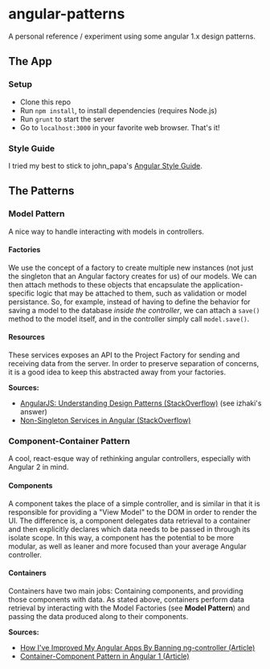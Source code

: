 # angular-patterns
A personal reference / experiment using some angular 1.x design patterns.

## The App

### Setup
* Clone this repo
* Run `npm install`, to install dependencies (requires Node.js)
* Run `grunt` to start the server
* Go to `localhost:3000` in your favorite web browser. That's it!

### Style Guide
I tried my best to stick to john_papa's [Angular Style Guide](https://github.com/johnpapa/angular-styleguide).

## The Patterns
### Model Pattern
A nice way to handle interacting with models in controllers.

#### Factories
We use the concept of a factory to create multiple new instances (not just the singleton that an Angular factory creates for us) of our models. We can then attach methods to these objects that encapsulate the application-specific logic that may be attached to them, such as validation or model persistance. So, for example, instead of having to define the behavior for saving a model to the database _inside the controller_, we can attach a `save()` method to the model itself, and in the controller simply call `model.save()`.

#### Resources
These services exposes an API to the Project Factory for sending and receiving data from the server. In order to preserve separation of concerns, it is a good idea to keep this abstracted away from your factories.

__Sources:__

* [AngularJS: Understanding Design Patterns (StackOverflow)](http://stackoverflow.com/questions/20286917/angularjs-understanding-design-pattern) (see izhaki's answer)
* [Non-Singleton Services in Angular (StackOverflow)](http://stackoverflow.com/questions/16626075/non-singleton-services-in-angular)

### Component-Container Pattern
A cool, react-esque way of rethinking angular controllers, especially with Angular 2 in mind.

#### Components
A component takes the place of a simple controller, and is similar in that it is responsible for providing a "View Model" to the DOM in order to render the UI. The difference is, a component delegates data retrieval to a container and then explicitly declares which data needs to be passed in through its isolate scope. In this way, a component has the potential to be more modular, as well as leaner and more focused than your average Angular controller.

#### Containers
Containers have two main jobs: Containing components, and providing those components with data. As stated above, containers perform data retrieval by interacting with the Model Factories (see __Model Pattern__) and passing the data produced along to their components.

__Sources:__

* [How I've Improved My Angular Apps By Banning ng-controller (Article)](http://teropa.info/blog/2014/10/24/how-ive-improved-my-angular-apps-by-banning-ng-controller.html)
* [Container-Component Pattern in Angular 1 (Article)](http://jaysoo.ca/2015/03/30/container-component-pattern-in-angular-1/)
